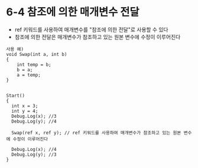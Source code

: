 # 6-4 참조에 의한 매개변수 전달
* ref 키워드를 사용하여 매개변수를 "참조에 의한 전달"로 사용할 수 있다
* 참조에 의한 전달은 매개변수가 참조하고 있는 원본 변수에 수정이 이루어진다
  

```
사용 예)
void Swap(int a, int b)
{
    int temp = b;
    b = a;
    a = temp;
}


Start()
{
  int x = 3;
  int y = 4;
  Debug.Log(x); //3 
  Debug.Log(y); //4

  Swap(ref x, ref y); // ref 키워드를 사용하여 매개변수가 참조하고 있는 원본 변수에 수정이 이루어진다

  Debug.Log(x); //4 
  Debug.Log(y); //3  
}
```








